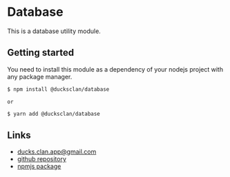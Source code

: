 # Database

This is a database utility module.

## Getting started

You need to install this module as a dependency of your nodejs project with any
package manager.

```bash
$ npm install @ducksclan/database
```

`or`

```bash
$ yarn add @ducksclan/database
```

## Links

- [ducks.clan.app@gmail.com](mailto:ducks.clan.app@gmail.com)
- [github repository](https://github.com/ducksclan/database)
- [npmjs package](https://www.npmjs.com/package/@ducksclan/database)
